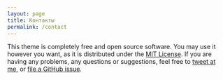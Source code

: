 ```yaml
---
layout: page
title: Контакты
permalink: /contact
---
```


This theme is completely free and open source software. 
You may use it however you want, as it is distributed under the [MIT License](http://choosealicense.com/licenses/mit/). 
If you are having any problems, any questions or suggestions, feel free to [tweet at me](https://twitter.com/intent/tweet?text=My%question%about%Millennial%is:%&amp;via=paululele), or [file a GitHub issue](https://github.com/lenpaul/Millennial/issues/new).
